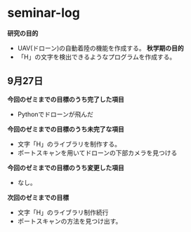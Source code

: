 # seminar-log
**研究の目的**
* UAV(ドローン)の自動着陸の機能を作成する。
**秋学期の目的**
* 「H」の文字を検出できるようなプログラムを作成する。

## 9月27日
**今回のゼミまでの目標のうち完了した項目**
* Pythonでドローンが飛んだ

**今回のゼミまでの目標のうち未完了な項目**
* 文字「H」のライブラリを制作する。
* ポートスキャンを用いてドローンの下部カメラを見つける

**今回のゼミまでの目標のうち変更した項目**
* なし。


**次回のゼミまでの目標**
* 文字「H」のライブラリ制作続行
* ポートスキャンの方法を見つけ出す。
